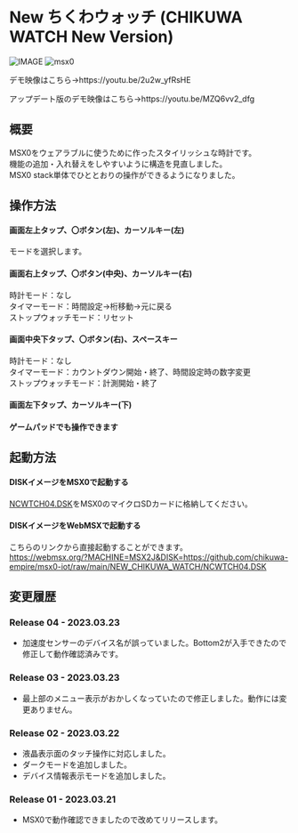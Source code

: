 # New ちくわウォッチ (CHIKUWA WATCH New Version)

![IMAGE](https://user-images.githubusercontent.com/124578804/226565462-5594be7d-b806-428d-805c-d4ab445bead2.png)
![msx0](https://user-images.githubusercontent.com/124578804/226571467-dda6f54b-9c6d-4235-a34c-07c213b7c64d.jpeg)

<p>デモ映像はこちら→https://youtu.be/2u2w_yfRsHE</p>
<p>アップデート版のデモ映像はこちら→https://youtu.be/MZQ6vv2_dfg</p>

## 概要
MSX0をウェアラブルに使うために作ったスタイリッシュな時計です。<br>
機能の追加・入れ替えをしやすいように構造を見直しました。<br>
MSX0 stack単体でひととおりの操作ができるようになりました。

## 操作方法
#### 画面左上タップ、〇ボタン(左)、カーソルキー(左)
モードを選択します。
#### 画面右上タップ、〇ボタン(中央)、カーソルキー(右)
時計モード：なし<br>
タイマーモード：時間設定→桁移動→元に戻る<br>
ストップウォッチモード：リセット
#### 画面中央下タップ、〇ボタン(右)、スペースキー
時計モード：なし<br>
タイマーモード：カウントダウン開始・終了、時間設定時の数字変更<br>
ストップウォッチモード：計測開始・終了
#### 画面左下タップ、カーソルキー(下)
#### ゲームパッドでも操作できます

## 起動方法
#### DISKイメージをMSX0で起動する
[NCWTCH04.DSK](https://github.com/chikuwa-empire/msx0-iot/raw/main/NEW_CHIKUWA_WATCH/NCWTCH04.DSK)をMSX0のマイクロSDカードに格納してください。
#### DISKイメージをWebMSXで起動する
こちらのリンクから直接起動することができます。<br>
https://webmsx.org/?MACHINE=MSX2J&DISK=https://github.com/chikuwa-empire/msx0-iot/raw/main/NEW_CHIKUWA_WATCH/NCWTCH04.DSK

## 変更履歴
### Release 04 - 2023.03.23
* 加速度センサーのデバイス名が誤っていました。Bottom2が入手できたので修正して動作確認済みです。
### Release 03 - 2023.03.23
* 最上部のメニュー表示がおかしくなっていたので修正しました。動作には変更ありません。
### Release 02 - 2023.03.22
* 液晶表示面のタッチ操作に対応しました。
* ダークモードを追加しました。
* デバイス情報表示モードを追加しました。
### Release 01 - 2023.03.21
* MSX0で動作確認できましたので改めてリリースします。
